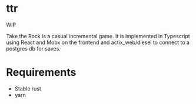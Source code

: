 # ttr

WIP

Take the Rock is a casual incremental game.  It is implemented in Typescript using React and Mobx on the frontend and actix_web/diesel to connect to a postgres db for saves.

# Requirements

* Stable rust
* yarn
